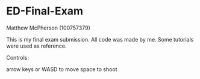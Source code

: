 # ED-Final-Exam

Matthew McPherson (100757379)

This is my final exam submission. All code was made by me. Some tutorials were used as reference. 


Controls:

arrow keys or WASD to move
space to shoot

